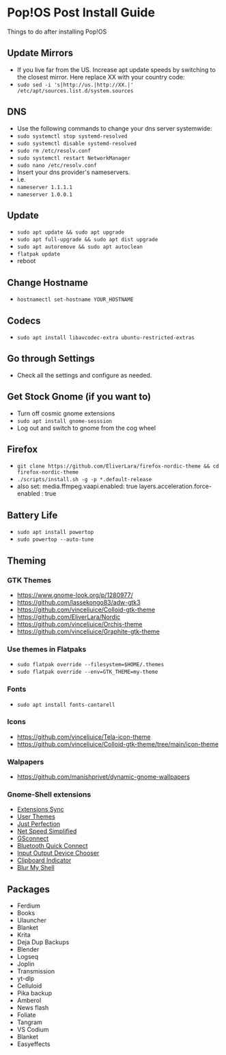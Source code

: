 # Pop!OS Post Install Guide
Things to do after installing Pop!OS

## Update Mirrors
* If you live far from the US. Increase apt update speeds by switching to the closest mirror. Here replace XX with your country code:
* `sudo sed -i 's|http://us.|http://XX.|' /etc/apt/sources.list.d/system.sources`

## DNS 
* Use the following commands to change your dns server systemwide:
* `sudo systemctl stop systemd-resolved`
* `sudo systemctl disable systemd-resolved`
* `sudo rm /etc/resolv.conf`
* `sudo systemctl restart NetworkManager`
* `sudo nano /etc/resolv.conf`
* Insert your dns provider's nameservers.
* i.e. 
* `nameserver 1.1.1.1`
* `nameserver 1.0.0.1`
 
## Update
* `sudo apt update && sudo apt upgrade`
* `sudo apt full-upgrade && sudo apt dist upgrade`
* `sudo apt autoremove && sudo apt autoclean`
* `flatpak update`
* reboot

## Change Hostname
* `hostnamectl set-hostname YOUR_HOSTNAME`

## Codecs
* `sudo apt install libavcodec-extra ubuntu-restricted-extras`

## Go through Settings
* Check all the settings and configure as needed.

## Get Stock Gnome (if you want to)
* Turn off cosmic gnome extensions 
* `sudo apt install gnome-sesssion`
* Log out and switch to gnome from the cog wheel

## Firefox
* `git clone https://github.com/EliverLara/firefox-nordic-theme && cd firefox-nordic-theme`
* `./scripts/install.sh -g -p *.default-release`
* also set:
media.ffmpeg.vaapi.enabled: true
layers.acceleration.force-enabled : true

## Battery Life
* `sudo apt install powertop`
* `sudo powertop --auto-tune`

## Theming 

### GTK Themes
* https://www.gnome-look.org/p/1280977/
* https://github.com/lassekongo83/adw-gtk3
* https://github.com/vinceliuice/Colloid-gtk-theme 
* https://github.com/EliverLara/Nordic
* https://github.com/vinceliuice/Orchis-theme
* https://github.com/vinceliuice/Graphite-gtk-theme

### Use themes in Flatpaks
* `sudo flatpak override --filesystem=$HOME/.themes`
* `sudo flatpak override --env=GTK_THEME=my-theme`

### Fonts
* `sudo apt install fonts-cantarell` 

### Icons
* https://github.com/vinceliuice/Tela-icon-theme
* https://github.com/vinceliuice/Colloid-gtk-theme/tree/main/icon-theme

### Walpapers
* https://github.com/manishprivet/dynamic-gnome-wallpapers

### Gnome-Shell extensions
* [Extensions Sync](https://extensions.gnome.org/extension/1486/extensions-sync/)
* [User Themes](https://extensions.gnome.org/extension/19/user-themes/)
* [Just Perfection](https://extensions.gnome.org/extension/3843/just-perfection/)
* [Net Speed Simplified](https://extensions.gnome.org/extension/3724/net-speed-simplified/)
* [GSconnect](https://extensions.gnome.org/extension/1319/gsconnect/)
* [Bluetooth Quick Connect](https://extensions.gnome.org/extension/1401/bluetooth-quick-connect/)
* [Input Output Device Chooser](https://github.com/mmalafaia/gse-sound-output-device-chooser/tree/patch-1)
* [Clipboard Indicator](https://extensions.gnome.org/extension/779/clipboard-indicator/)
* [Blur My Shell](https://extensions.gnome.org/extension/3193/blur-my-shell/)

## Packages
* Ferdium
* Books 
* Ulauncher 
* Blanket
* Krita
* Deja Dup Backups
* Blender
* Logseq
* Joplin
* Transmission
* yt-dlp
* Celluloid
* Pika backup 
* Amberol
* News flash
* Foliate
* Tangram
* VS Codium
* Blanket
* Easyeffects
